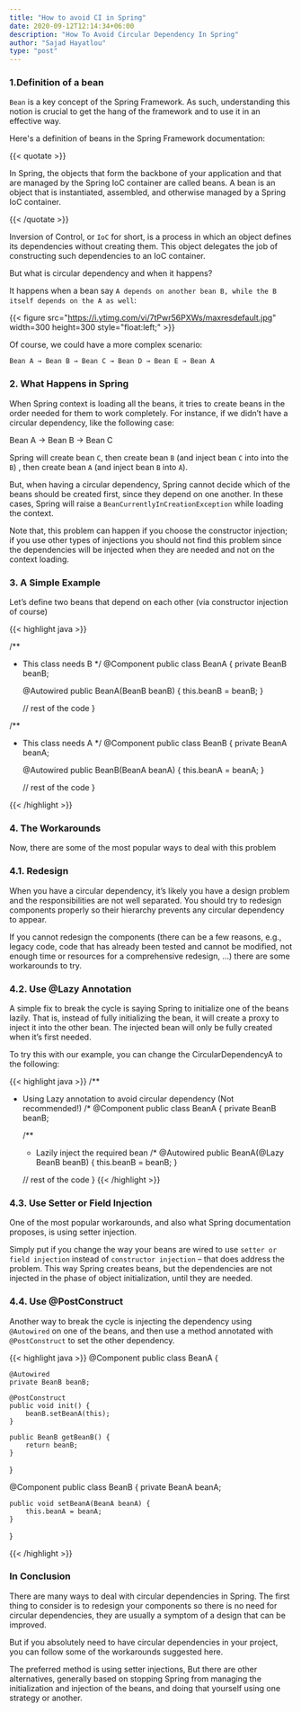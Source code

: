 ```yaml
---
title: "How to avoid CI in Spring"
date: 2020-09-12T12:14:34+06:00
description: "How To Avoid Circular Dependency In Spring"
author: "Sajad Hayatlou"
type: "post"
---
```



### 1.Definition of a bean


`Bean` is a key concept of the Spring Framework. As such, understanding this notion is crucial to get the hang of the framework and to use it in an effective way.

Here's a definition of beans in the Spring Framework documentation:

{{< quotate >}}

In Spring, the objects that form the backbone of your application and that are managed by the Spring IoC container are called beans. A bean is an object that is instantiated, assembled, and otherwise managed by a Spring IoC container.

{{< /quotate >}}

Inversion of Control, or `IoC` for short, is a process in which an object defines its dependencies without creating them. This object delegates the job of constructing such dependencies to an IoC container.

But what is circular dependency and when it happens?

It happens when a bean say `A depends on another bean B, while the B itself depends on the A as well`:

{{< figure src="https://i.ytimg.com/vi/7tPwr56PXWs/maxresdefault.jpg" 
  width=300 height=300 style="float:left;" >}}

Of course, we could have a more complex scenario:

`Bean A → Bean B → Bean C → Bean D → Bean E → Bean A`

### 2. What Happens in Spring

When Spring context is loading all the beans, it tries to create beans in the order needed for them to work completely. For instance, if we didn’t have a circular dependency, like the following case:

Bean A → Bean B → Bean C

Spring will create bean `C`, then create bean `B` (and inject bean `C` into into the `B`) , then create bean `A` (and inject bean `B` into `A`).

But, when having a circular dependency, Spring cannot decide which of the beans should be created first, since they depend on one another. In these cases, Spring will raise a `BeanCurrentlyInCreationException` while loading the context.

Note that, this problem can happen if you choose the constructor injection; if you use other types of injections you should not find this problem since the dependencies will be injected when they are needed and not on the context loading.


### 3. A Simple Example

Let’s define two beans that depend on each other (via constructor injection of course)


{{< highlight java >}}

/**
* This class needs B
*/
@Component
public class BeanA {
    private BeanB beanB;

    @Autowired
    public BeanA(BeanB beanB) {
        this.beanB = beanB;
    }

    // rest of the code
}

/**
* This class needs A
*/
@Component
public class BeanB {
    private BeanA beanA;

    @Autowired
    public BeanB(BeanA beanA) {
        this.beanA = beanA;
    }

    // rest of the code
}

{{< /highlight >}}

### 4. The Workarounds

Now, there are some of the most popular ways to deal with this problem

### 4.1. Redesign

When you have a circular dependency, it’s likely you have a design problem and the responsibilities are not well separated. You should try to redesign components properly so their hierarchy prevents any circular dependency to appear.

If you cannot redesign the components (there can be a few reasons, e.g., legacy code, code that has already been tested and cannot be modified, not enough time or resources for a comprehensive redesign, ...) there are some workarounds to try.

### 4.2. Use @Lazy Annotation

A simple fix to break the cycle is saying Spring to initialize one of the beans lazily. That is, instead of fully initializing the bean, it will create a proxy to inject it into the other bean. The injected bean will only be fully created when it’s first needed.

To try this with our example, you can change the CircularDependencyA to the following:


{{< highlight java >}}
/**
* Using Lazy annotation to avoid circular dependency (Not recommended!)
/*
@Component
public class BeanA {
    private BeanB beanB;

    /**
    * Lazily inject the required bean 
    /*
    @Autowired
    public BeanA(@Lazy BeanB beanB) {
        this.beanB = beanB;
    }

    // rest of the code
}
{{< /highlight >}}


### 4.3. Use Setter or Field Injection

One of the most popular workarounds, and also what Spring documentation proposes, is using setter injection.

Simply put if you change the way your beans are wired to use `setter or field injection` instead of `constructor injection` – that does address the problem. This way Spring creates beans, but the dependencies are not injected in the phase of object initialization, until they are needed.

### 4.4. Use @PostConstruct

Another way to break the cycle is injecting the dependency using `@Autowired` on one of the beans, and then use a method annotated with `@PostConstruct` to set the other dependency.

{{< highlight java >}}
@Component
public class BeanA {

    @Autowired
    private BeanB beanB;

    @PostConstruct
    public void init() {
        beanB.setBeanA(this);
    }

    public BeanB getBeanB() {
        return beanB;
    }
}

@Component
public class BeanB {
    private BeanA beanA;

    public void setBeanA(BeanA beanA) {
        this.beanA = beanA;
    }
}

{{< /highlight >}}

### In Conclusion

There are many ways to deal with circular dependencies in Spring. The first thing to consider is to redesign your components so there is no need for circular dependencies, they are usually a symptom of a design that can be improved.

But if you absolutely need to have circular dependencies in your project, you can follow some of the workarounds suggested here.

The preferred method is using setter injections, But there are other alternatives, generally based on stopping Spring from managing the initialization and injection of the beans, and doing that yourself using one strategy or another.





